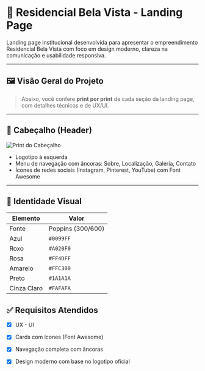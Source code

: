 # 🏡 Residencial Bela Vista - Landing Page

Landing page institucional desenvolvida para apresentar o empreendimento Residencial Bela Vista com foco em design moderno, clareza na comunicação e usabilidade responsiva.

---

## 🖼️ Visão Geral do Projeto

> Abaixo, você confere **print por print** de cada seção da landing page, com detalhes técnicos e de UX/UI.

---

## 📌 Cabeçalho (Header)

![Print do Cabeçalho](../exercicio-2-landing-Page/Layout%20Completo.jpg)

- Logotipo à esquerda
- Menu de navegação com âncoras: Sobre, Localização, Galeria, Contato
- Ícones de redes sociais (Instagram, Pinterest, YouTube) com Font Awesome

---



## 🎨 Identidade Visual

| Elemento   | Valor             |
|------------|------------------|
| Fonte      | Poppins (300/600) |
| Azul       | `#0099FF`         |
| Roxo       | `#A020F0`         |
| Rosa       | `#FF4DFF`         |
| Amarelo    | `#FFC300`         |
| Preto      | `#1A1A1A`         |
| Cinza Claro| `#FAFAFA`         |


## ✅ Requisitos Atendidos

- [x] UX - UI
- [x] Cards com ícones (Font Awesome)
- [x] Navegação completa com âncoras
- [x] Design moderno com base no logotipo oficial

